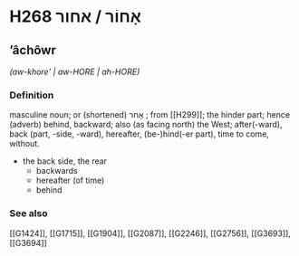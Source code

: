 # H268 אָחוֹר / אחור

## ʼâchôwr

_(aw-khore' | aw-HORE | ah-HORE)_

### Definition

masculine noun; or (shortened) אָחֹר ; from [[H299]]; the hinder part; hence (adverb) behind, backward; also (as facing north) the West; after(-ward), back (part, -side, -ward), hereafter, (be-)hind(-er part), time to come, without.

- the back side, the rear
    - backwards
    - hereafter (of time)
    - behind
### See also

[[G1424]], [[G1715]], [[G1904]], [[G2087]], [[G2246]], [[G2756]], [[G3693]], [[G3694]]

